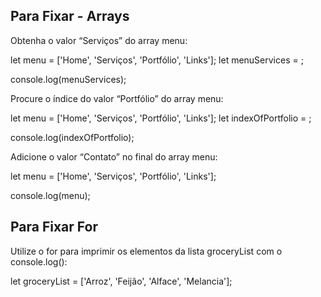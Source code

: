 ## Para Fixar - Arrays

Obtenha o valor “Serviços” do array menu:

let menu = ['Home', 'Serviços', 'Portfólio', 'Links'];
let menuServices = ;

console.log(menuServices);

Procure o índice do valor “Portfólio” do array menu:

let menu = ['Home', 'Serviços', 'Portfólio', 'Links'];
let indexOfPortfolio = ;

console.log(indexOfPortfolio);

Adicione o valor “Contato” no final do array menu:

let menu = ['Home', 'Serviços', 'Portfólio', 'Links'];

console.log(menu);

## Para Fixar For

Utilize o for para imprimir os elementos da lista groceryList com o console.log():

let groceryList = ['Arroz', 'Feijão', 'Alface', 'Melancia'];




